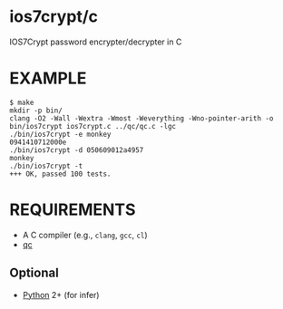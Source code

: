 # ios7crypt/c

IOS7Crypt password encrypter/decrypter in C

# EXAMPLE

```
$ make
mkdir -p bin/
clang -O2 -Wall -Wextra -Wmost -Weverything -Wno-pointer-arith -o bin/ios7crypt ios7crypt.c ../qc/qc.c -lgc
./bin/ios7crypt -e monkey
0941410712000e
./bin/ios7crypt -d 050609012a4957
monkey
./bin/ios7crypt -t
+++ OK, passed 100 tests.
```

# REQUIREMENTS

* A C compiler (e.g., `clang`, `gcc`, `cl`)
* [qc](https://github.com/mcandre/qc)

## Optional

* [Python](https://www.python.org/) 2+ (for infer)
